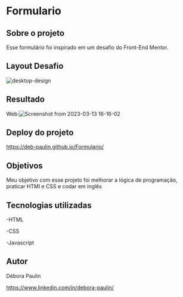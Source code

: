 # Formulario

## Sobre o projeto 
Esse formulário foi inspirado em um desafio do Front-End Mentor.

## Layout Desafio
![desktop-design](https://user-images.githubusercontent.com/113848968/224806874-403ba750-4c34-4864-9f01-5c7629497eec.jpg)

## Resultado
Web:![Screenshot from 2023-03-13 16-16-02](https://user-images.githubusercontent.com/113848968/224809680-0f852b8c-bb4f-485b-91f1-43d008eb6305.png)



## Deploy do projeto 
https://deb-paulin.github.io/Formulario/

## Objetivos
Meu objetivo com esse projeto foi melhorar a lógica de programação, praticar HTMl e CSS e codar em inglês

## Tecnologias utilizadas
-HTML 

-CSS

-Javascript

## Autor

Débora Paulin

https://www.linkedin.com/in/debora-paulin/

